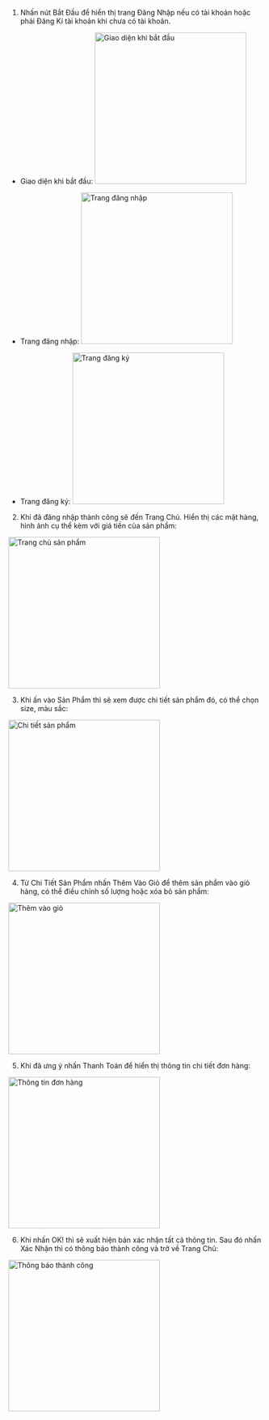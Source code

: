 1. Nhấn nút Bắt Đầu để hiển thị trang Đăng Nhập nếu có tài khoản hoặc phải Đăng Kí tài khoản khi chưa có tài khoản.
- Giao diện khi bắt đầu:
  <img src="https://github.com/user-attachments/assets/01914ca8-1322-4769-9a81-edb6cd176cc5" alt="Giao diện khi bắt đầu" width="300" />

- Trang đăng nhập:
  <img src="https://github.com/user-attachments/assets/d1268f99-2ffa-47b5-a375-30e930c7b627" alt="Trang đăng nhập" width="300" />

- Trang đăng ký:
  <img src="https://github.com/user-attachments/assets/890a5c09-c19b-4761-9c91-78d60ae07ec4" alt="Trang đăng ký" width="300" />

2. Khi đã đăng nhập thành công sẽ đến Trang Chủ. Hiển thị các mặt hàng, hình ảnh cụ thể kèm với giá tiền của sản phẩm:
  <img src="https://github.com/user-attachments/assets/f748635e-7285-492e-8792-d7e5947fb005" alt="Trang chủ sản phẩm" width="300" />

3. Khi ấn vào Sản Phẩm thì sẽ xem được chi tiết sản phẩm đó, có thể chọn size, màu sắc:
  <img src="https://github.com/user-attachments/assets/9608156a-8635-43af-84b5-8317ff3be632" alt="Chi tiết sản phẩm" width="300" />

4. Từ Chi Tiết Sản Phẩm nhấn Thêm Vào Giỏ để thêm sản phẩm vào giỏ hàng, có thể điều chỉnh số lượng hoặc xóa bỏ sản phẩm:
  <img src="https://github.com/user-attachments/assets/101e24f4-bf98-4e2c-86fa-ac58de4efcce" alt="Thêm vào giỏ" width="300" />

5. Khi đã ưng ý nhấn Thanh Toán để hiển thị thông tin chi tiết đơn hàng:
  <img src="https://github.com/user-attachments/assets/8b90dae9-66e6-44ba-8614-dc0552fdbbe8" alt="Thông tin đơn hàng" width="300" />

6. Khi nhấn OK! thì sẽ xuất hiện bản xác nhận tất cả thông tin. Sau đó nhấn Xác Nhận thì có thông báo thành công và trở về Trang Chủ:
  <img src="https://github.com/user-attachments/assets/25eabb6e-8a0c-458c-9895-c086683f56fa" alt="Thông báo thành công" width="300" />
